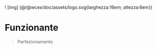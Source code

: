 <!--DESC: {icon:{name:"explore"},id:3} -->

! [img] (@/@wcex/doc/assets/logo.svg{larghezza:16em; altezza:6em})
# Funzionante
> Perfezionamento
